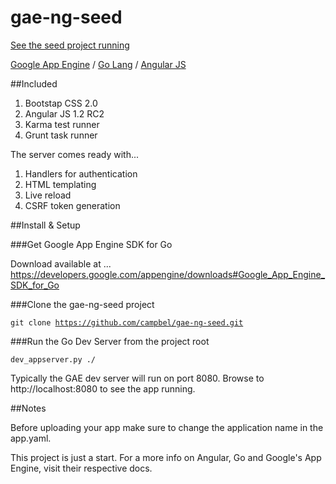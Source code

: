 gae-ng-seed
===========
<a href="https://gae-ng-seed.appspot.com/">See the seed project running</a>

<a href="https://developers.google.com/appengine/">Google App Engine</a> / <a href="http://golang.org/">Go Lang</a> / <a href="http://angularjs.org/">Angular JS</a>

##Included

  1. Bootstap CSS 2.0
  3. Angular JS 1.2 RC2
  5. Karma test runner
  6. Grunt task runner

The server comes ready with...
  1. Handlers for authentication
  2. HTML templating
  3. Live reload
  4. CSRF token generation

##Install & Setup

###Get Google App Engine SDK for Go 

Download available at ...
https://developers.google.com/appengine/downloads#Google_App_Engine_SDK_for_Go

###Clone the gae-ng-seed project 

<code>git clone https://github.com/campbel/gae-ng-seed.git</code>

###Run the Go Dev Server from the project root 

<code>dev_appserver.py ./</code>

Typically the GAE dev server will run on port 8080. Browse to http://localhost:8080 to see the app running.

##Notes

Before uploading your app make sure to change the application name in the app.yaml.

This project is just a start. For a more info on Angular, Go and Google's App Engine, visit their respective docs.
